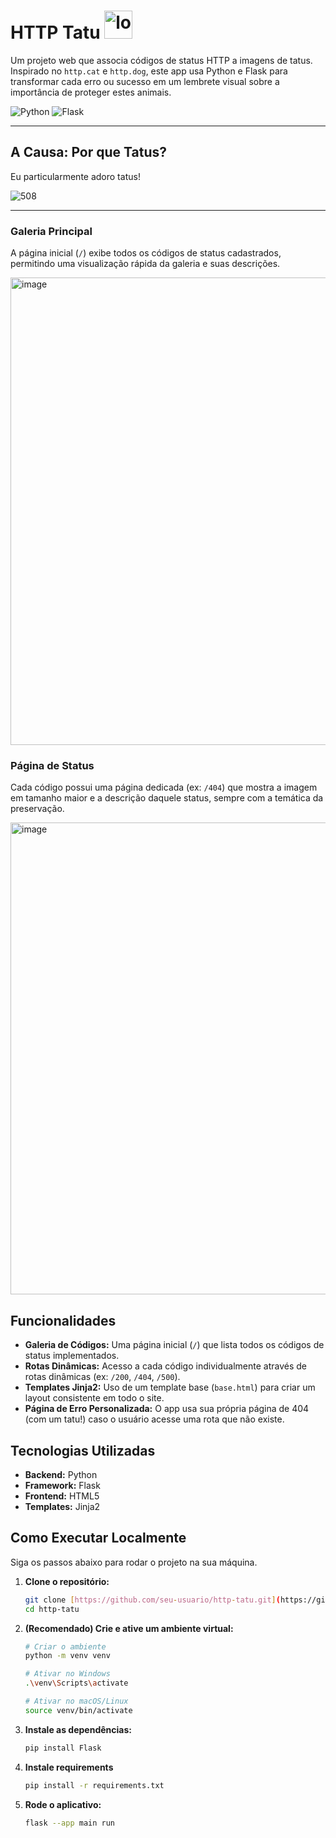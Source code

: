 # HTTP Tatu <img width="45" height="45" alt="logo_sem_texto_lines" src="https://github.com/user-attachments/assets/50dee545-4982-4cce-b77f-39271301baf0" />



Um projeto web que associa códigos de status HTTP a imagens de tatus. Inspirado no `http.cat` e `http.dog`, este app usa Python e Flask para transformar cada erro ou sucesso em um lembrete visual sobre a importância de proteger estes animais.

![Python](https://img.shields.io/badge/Python-3.10%2B-blue?logo=python)
![Flask](https://img.shields.io/badge/Flask-black?logo=flask)

---

## A Causa: Por que Tatus?

Eu particularmente adoro tatus!

![508](https://github.com/user-attachments/assets/f8ade6db-ef2c-41ee-9a68-deda57c47433)

---
### Galeria Principal
A página inicial (`/`) exibe todos os códigos de status cadastrados, permitindo uma visualização rápida da galeria e suas descrições.

<img width="1516" height="748" alt="image" src="https://github.com/user-attachments/assets/6ed913b7-f290-4a29-8bec-a69d0884bd3c" />


### Página de Status
Cada código possui uma página dedicada (ex: `/404`) que mostra a imagem em tamanho maior e a descrição daquele status, sempre com a temática da preservação.

<img width="1533" height="755" alt="image" src="https://github.com/user-attachments/assets/9229f161-0b10-4154-b73c-8d79cbe3ba7e" />


## Funcionalidades

* **Galeria de Códigos:** Uma página inicial (`/`) que lista todos os códigos de status implementados.
* **Rotas Dinâmicas:** Acesso a cada código individualmente através de rotas dinâmicas (ex: `/200`, `/404`, `/500`).
* **Templates Jinja2:** Uso de um template base (`base.html`) para criar um layout consistente em todo o site.
* **Página de Erro Personalizada:** O app usa sua própria página de 404 (com um tatu!) caso o usuário acesse uma rota que não existe.

## Tecnologias Utilizadas

* **Backend:** Python
* **Framework:** Flask
* **Frontend:** HTML5
* **Templates:** Jinja2

## Como Executar Localmente

Siga os passos abaixo para rodar o projeto na sua máquina.

1.  **Clone o repositório:**
    ```bash
    git clone [https://github.com/seu-usuario/http-tatu.git](https://github.com/seu-usuario/http-tatu.git)
    cd http-tatu
    ```

2.  **(Recomendado) Crie e ative um ambiente virtual:**
    ```bash
    # Criar o ambiente
    python -m venv venv
    
    # Ativar no Windows
    .\venv\Scripts\activate
    
    # Ativar no macOS/Linux
    source venv/bin/activate
    ```

3.  **Instale as dependências:**
    ```bash
    pip install Flask
    ```
4. **Instale requirements**
   ```bash
   pip install -r requirements.txt
   ```
5.  **Rode o aplicativo:**
    ```bash
    flask --app main run
    ```
